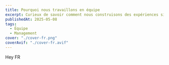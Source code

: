 ```yaml
---
title: Pourquoi nous travaillons en équipe
excerpt: Curieux de savoir comment nous construisons des expériences si impactantes ?
publishedAt: 2025-05-08
tags:
  - Équipe
  - Management
cover: "./cover-fr.png"
coverAvif: "./cover-fr.avif"
---
```


Hey FR